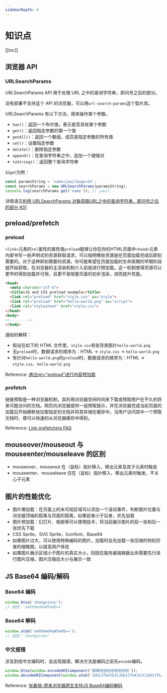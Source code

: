 ```yaml
---
sidebarDepth: 0
---
```


# 知识点

[[toc]]

## 浏览器 API

### URLSearchParams

URLSearchParams API 用于处理 URL 之中的查询字符串，即问号之后的部分。

没有部署不支持这个 API 的浏览器，可以用`url-search-params`这个垫片库。

URLSearchParams 有以下方法，用来操作某个参数。

- `has()`：返回一个布尔值，表示是否具有某个参数
- `get()`：返回指定参数的第一个值
- `getAll()`：返回一个数组，成员是指定参数的所有值
- `set()`：设置指定参数
- `delete()`：删除指定参数
- `append()`：在查询字符串之中，追加一个键值对
- `toString()`：返回整个查询字符串

以`get`为例：

```js
const paramsString = 'name=jawil&age=24';
const searchParams = new URLSearchParams(paramsString);
console.log(searchParams.get('name')); // jawil
```

详情请见[利用 URLSearchParams 对象获取URL之中的查询字符串，即问号之后的部分 #31](https://github.com/justjavac/the-front-end-knowledge-you-may-not-know/issues/31#issuecomment-422712267)

## preload/prefetch

### preload

 `<link>`元素的`rel`属性的属性值`preload`能够让你在你的HTML页面中`<head>`元素内部书写一些声明式的资源获取请求，可以指明哪些资源是在页面加载完成后即刻需要的。对于这种即刻需要的资源，你可能希望在页面加载的生命周期的早期阶段就开始获取，在浏览器的主渲染机制介入前就进行预加载。这一机制使得资源可以更早的得到加载并可用，且更不易阻塞页面的初步渲染，进而提升性能。

```html
<head>
  <meta charset="utf-8">
  <title>JS and CSS preload example</title>
  <link rel="preload" href="style.css" as="style">
  <link rel="preload" href="hello-world.png" as="script">
  <link rel="stylesheet" href="style.css">
</head>
<body>
<!-- ... -->
</body>
```

通俗的解释：

- 假设在如下的 HTML 文件里，`style.css`有张背景图片`hello-world.png`
- 无`preload`时，数据请求的顺序为：HTML -> `style.css` -> `hello-world.png`
- 有针对`hello-world.png`的`preload`时，数据请求的顺序为：HTML -> `style.css`、`hello-world.png`

Reference: [通过rel="preload"进行内容预加载](https://developer.mozilla.org/zh-CN/docs/Web/HTML/Preloading_content)

### prefetch

链接预取是一种浏览器机制，其利用浏览器空闲时间来下载或预取用户在不久的将来可能访问的文档。网页向浏览器提供一组预取提示，并在浏览器完成当前页面的加载后开始静默地拉取指定的文档并将其存储在缓存中。当用户访问其中一个预取文档时，便可以快速的从浏览器缓存中得到。

Reference: [Link prefetching FAQ](https://developer.mozilla.org/zh-CN/docs/Web/HTTP/Link_prefetching_FAQ)

## mouseover/mouseout 与 mouseenter/mouseleave 的区别

- mouseover、mouseout 在（鼠标）指针移入、移出元素及其子元素时触发
- mouseenter、mouseleave 仅在（鼠标）指针移入、移出元素时触发，不关心子元素

## 图片的性能优化

- 图片懒加载：在页面上的未可视区域可以添加一个滚动事件，判断图片位置与浏览器顶端的距离与页面的距离，如果前者小于后者，优先加载
- 图片预加载：幻灯片、相册等可以使用技术，将当前展示图片的前一张和后一张优先下载
- CSS Sprite，SVG Sprite，Iconfont，Base64
- 如果图片过大，可以使用特殊编码的图片，加载时会先加载一张压缩的特别厉害的缩略图，以提高用户体验
- 如果图片展示区域小于图片的真实大小，则因在服务器端根据业务需要先行进行图片压缩，图片压缩后大小与展示一致

## JS Base64 编码/解码

### Base64 编码

```js
window.btoa('zhangxinxu');
// 返回：'emhhbmd4aW54dQ=='
```

### Base64 解码

```js
window.atob('emhhbmd4aW54dQ==');
// 返回：'zhangxinxu'
```

### 中文报错

涉及到给中文编码时，会出现报错，解决方法是编码之前先`encode`编码。

```js
window.btoa(window.encodeURIComponent('嘻嘻哈哈哈哈啦啦啦啦'));
window.decodeURIComponent(window.atob('JUU1JTk4JUJCJUU1JTk4JUJCJUU1JTkzJTg4JUU1JTkzJTg4JUU1JTkzJTg4JUU1JTkzJTg4JUU1JTk1JUE2JUU1JTk1JUE2JUU1JTk1JUE2JUU1JTk1JUE2'));
```

Reference: [张鑫旭-原来浏览器原生支持JS Base64编码解码](https://www.zhangxinxu.com/wordpress/2018/08/js-base64-atob-btoa-encode-decode/)
